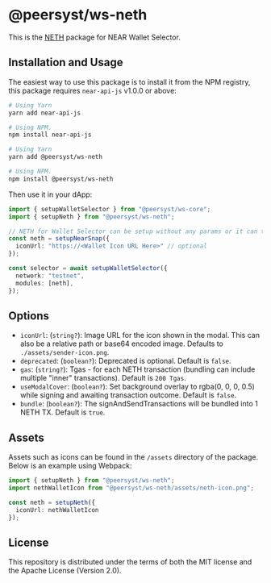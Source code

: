 # @peersyst/ws-neth

This is the [NETH](https://neth.app) package for NEAR Wallet Selector.

## Installation and Usage

The easiest way to use this package is to install it from the NPM registry, this package requires `near-api-js` v1.0.0 or above:

```bash
# Using Yarn
yarn add near-api-js

# Using NPM.
npm install near-api-js
```
```bash
# Using Yarn
yarn add @peersyst/ws-neth

# Using NPM.
npm install @peersyst/ws-neth
```

Then use it in your dApp:

```ts
import { setupWalletSelector } from "@peersyst/ws-core";
import { setupNeth } from "@peersyst/ws-neth";

// NETH for Wallet Selector can be setup without any params or it can take few optional params, see options below.
const neth = setupNearSnap({
  iconUrl: "https://<Wallet Icon URL Here>" // optional
});

const selector = await setupWalletSelector({
  network: "testnet",
  modules: [neth],
});
```

## Options

- `iconUrl`: (`string?`): Image URL for the icon shown in the modal. This can also be a relative path or base64 encoded image. Defaults to `./assets/sender-icon.png`.
- `deprecated`: (`boolean?`): Deprecated is optional. Default is `false`.
- `gas`: (`string?`): Tgas - for each NETH transaction (bundling can include multiple "inner" transactions). Default is `200 Tgas`.
- `useModalCover`: (`boolean?`): Set background overlay to rgba(0, 0, 0, 0.5) while signing and awaiting transaction outcome. Default is `false`.
- `bundle`: (`boolean?`): The signAndSendTransactions will be bundled into 1 NETH TX. Default is `true`.

## Assets

Assets such as icons can be found in the `/assets` directory of the package. Below is an example using Webpack:

```ts
import { setupNeth } from "@peersyst/ws-neth";
import nethWalletIcon from "@peersyst/ws-neth/assets/neth-icon.png";

const neth = setupNeth({
  iconUrl: nethWalletIcon
});
```

## License

This repository is distributed under the terms of both the MIT license and the Apache License (Version 2.0).
